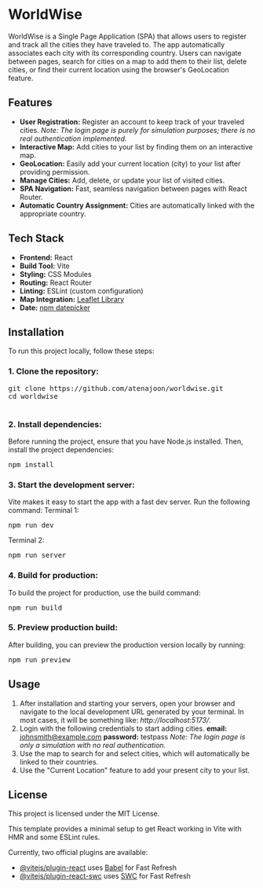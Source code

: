 



# WorldWise

WorldWise is a Single Page Application (SPA) that allows users to register and track all the cities they have traveled to. The app automatically associates each city with its corresponding country. Users can navigate between pages, search for cities on a map to add them to their list, delete cities, or find their current location using the browser's GeoLocation feature.

## Features
- **User Registration:** Register an account to keep track of your traveled cities. 
_Note: The login page is purely for simulation purposes; there is no real authentication implemented._
- **Interactive Map:** Add cities to your list by finding them on an interactive map.
- **GeoLocation:** Easily add your current location (city) to your list after providing permission.
- **Manage Cities:** Add, delete, or update your list of visited cities.
- **SPA Navigation:** Fast, seamless navigation between pages with React Router.
- **Automatic Country Assignment:** Cities are automatically linked with the appropriate country.

## Tech Stack
- **Frontend:** React
- **Build Tool:** Vite
- **Styling:** CSS Modules
- **Routing:** React Router
- **Linting:** ESLint (custom configuration)
- **Map Integration:** [Leaflet Library]([url](https://leafletjs.com/))
- **Date:** [npm datepicker]([url](https://www.npmjs.com/package/react-datepicker))

## Installation
To run this project locally, follow these steps:

### 1. Clone the repository:
<pre>git clone https://github.com/atenajoon/worldwise.git
cd worldwise
 </pre>
### 2. Install dependencies: 
Before running the project, ensure that you have Node.js installed. Then, install the project dependencies:
<pre>npm install</pre>
### 3. Start the development server: 
Vite makes it easy to start the app with a fast dev server. Run the following command:
Terminal 1:
<pre>npm run dev</pre>
Terminal 2:
<pre>npm run server</pre>
### 4. Build for production: 
To build the project for production, use the build command:
<pre>npm run build</pre>
### 5. Preview production build: 
After building, you can preview the production version locally by running:
<pre>npm run preview</pre>

## Usage
1. After installation and starting your servers, open your browser and navigate to the local development URL generated by your terminal.
In most cases, it will be something like: _http://localhost:5173/_.
2. Login with the following credentials to start adding cities.
**email:** johnsmith@example.com
**password:** testpass
_Note: The login page is only a simulation with no real authentication._
3. Use the map to search for and select cities, which will automatically be linked to their countries.
4. Use the "Current Location" feature to add your present city to your list.

## License
This project is licensed under the MIT License.








This template provides a minimal setup to get React working in Vite with HMR and some ESLint rules.

Currently, two official plugins are available:

- [@vitejs/plugin-react](https://github.com/vitejs/vite-plugin-react/blob/main/packages/plugin-react/README.md) uses [Babel](https://babeljs.io/) for Fast Refresh
- [@vitejs/plugin-react-swc](https://github.com/vitejs/vite-plugin-react-swc) uses [SWC](https://swc.rs/) for Fast Refresh
